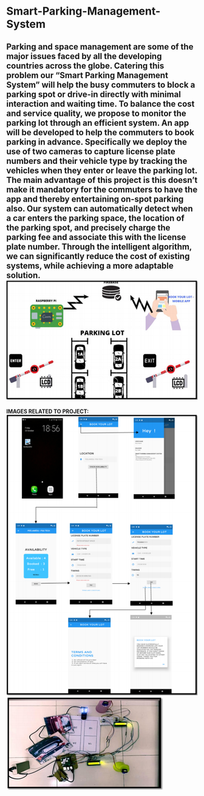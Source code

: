 # **Smart-Parking-Management-System**

Parking and space management are some of the major issues faced by all the developing
countries across the globe. Catering this problem our “Smart Parking Management System”
will help the busy commuters to block a parking spot or drive-in directly with minimal interaction
and waiting time.
To balance the cost and service quality, we propose to monitor the parking lot through an
efficient system. An app will be developed to help the commuters to book parking in advance.
Specifically we deploy the use of two cameras to capture license plate numbers and their
vehicle type by tracking the vehicles when they enter or leave the parking lot. The main
advantage of this project is this doesn’t make it mandatory for the commuters to have the app
and thereby entertaining on-spot parking also.
Our system can automatically detect when a car enters the parking space, the location of the
parking spot, and precisely charge the parking fee and associate this with the license plate
number. Through the intelligent algorithm, we can significantly reduce the cost of existing
systems, while achieving a more adaptable solution. 
![](relatedimages/BLOCK%20DIAGRAM.PNG)
-----------------------------------------------------------------------------------------------------------------------------------------------------------------
**IMAGES RELATED TO PROJECT:**
![](relatedimages/APP%20OUTPUT.PNG)
![](relatedimages/OUTPUT.PNG)
